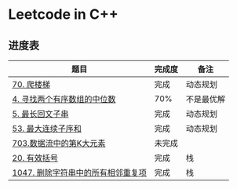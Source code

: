 # Leetcode in C++

## 进度表

| 题目                          | 完成度 | 备注       |
| ----------------------------- | ------ | ---------- |
| [70. 爬楼梯](https://leetcode-cn.com/problems/climbing-stairs)              | 完成   | 动态规划   |
| [4. 寻找两个有序数组的中位数](https://leetcode-cn.com/problems/median-of-two-sorted-arrays) | 70%    | 不是最优解 |
| [5. 最长回文子串](https://leetcode-cn.com/problems/longest-palindromic-substring) | 完成 | 动态规划 |
| [53. 最大连续子序和](https://leetcode-cn.com/problems/maximum-subarray) | 完成 | 动态规划 |
| [703.数据流中的第K大元素](https://leetcode-cn.com/problems/kth-largest-element-in-a-stream/) | 未完成 |  |
|[20. 有效括号](https://leetcode-cn.com/problems/valid-parentheses/)| 完成 | 栈 |
|[1047. 删除字符串中的所有相邻重复项](https://leetcode-cn.com/problems/remove-all-adjacent-duplicates-in-string/)| 完成 | 栈 |
